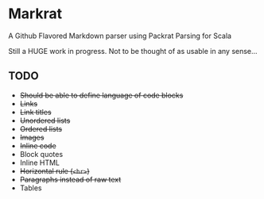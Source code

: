 Markrat
=======

A Github Flavored Markdown parser using Packrat Parsing for Scala

Still a HUGE work in progress. Not to be thought of as usable in any sense...

TODO
----
* ~~Should be able to define language of code blocks~~
* ~~Links~~
* ~~Link titles~~
* ~~Unordered lists~~
* ~~Ordered lists~~
* ~~Images~~
* ~~Inline code~~
* Block quotes
* Inline HTML
* ~~Horizontal rule (`<hr>`)~~
* ~~Paragraphs instead of raw text~~
* Tables
